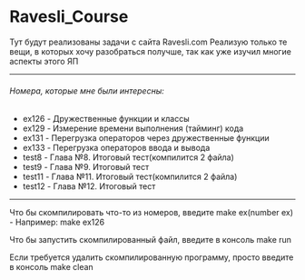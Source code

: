 # Ravesli_Course
Тут будут реализованы задачи с сайта Ravesli.com Реализую только те вещи, в которых хочу разобраться получше, так как уже изучил многие аспекты этого ЯП

<hr>

<h6> Номера, которые мне были интересны: </h6>
<ul>
  <li>ex126 - Дружественные функции и классы</li>
  <li>ex129 - Измерение времени выполнения (тайминг) кода</li>
  <li>ex131 - Перегрузка операторов через дружественные функции</li>
  <li>ex133 - Перегрузка операторов ввода и вывода</li>
  <li>test8 - Глава №8. Итоговый тест(компилится 2 файла)</li>
  <li>test9 - Глава №9. Итоговый тест</li>
  <li>test11 - Глава №11. Итоговый тест(компилится 2 файла)</li>
  <li>test12 - Глава №12. Итоговый тест</li>
</ul>

<hr>
<p> Что бы скомпилировать что-то из номеров, введите make ex(number ex) - Например: make ex126 </p>
<p>Что бы запустить скомпилированный файл, введите в консоль make run</p>
<p>Если требуется удалить скомпилированную программу, просто введите в консоль make clean</p>
